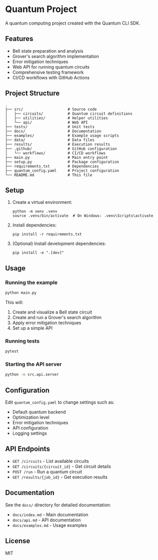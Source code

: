 # Quantum Project

A quantum computing project created with the Quantum CLI SDK.

## Features

- Bell state preparation and analysis
- Grover's search algorithm implementation
- Error mitigation techniques
- Web API for running quantum circuits
- Comprehensive testing framework
- CI/CD workflows with GitHub Actions

## Project Structure

```
.
├── src/                    # Source code
│   ├── circuits/           # Quantum circuit definitions
│   ├── utilities/          # Helper utilities
│   └── api/                # Web API
├── tests/                  # Unit tests
├── docs/                   # Documentation
├── examples/               # Example usage scripts
├── data/                   # Data files
├── results/                # Execution results
├── .github/                # GitHub configuration
│   └── workflows/          # CI/CD workflows
├── main.py                 # Main entry point
├── setup.py                # Package configuration
├── requirements.txt        # Dependencies
├── quantum_config.yaml     # Project configuration
└── README.md               # This file
```

## Setup

1. Create a virtual environment:
   ```
   python -m venv .venv
   source .venv/bin/activate  # On Windows: .venv\Scripts\activate
   ```

2. Install dependencies:
   ```
   pip install -r requirements.txt
   ```

3. (Optional) Install development dependencies:
   ```
   pip install -e ".[dev]"
   ```

## Usage

### Running the example

```bash
python main.py
```

This will:
1. Create and visualize a Bell state circuit
2. Create and run a Grover's search algorithm
3. Apply error mitigation techniques
4. Set up a simple API

### Running tests

```bash
pytest
```

### Starting the API server

```bash
python -m src.api.server
```

## Configuration

Edit `quantum_config.yaml` to change settings such as:
- Default quantum backend
- Optimization level
- Error mitigation techniques
- API configuration
- Logging settings

## API Endpoints

- `GET /circuits` - List available circuits
- `GET /circuits/{circuit_id}` - Get circuit details
- `POST /run` - Run a quantum circuit
- `GET /results/{job_id}` - Get execution results

## Documentation

See the `docs/` directory for detailed documentation:
- `docs/index.md` - Main documentation
- `docs/api.md` - API documentation
- `docs/examples.md` - Usage examples

## License

MIT